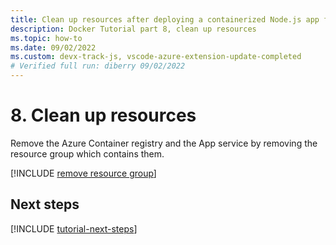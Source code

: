 ```yaml
---
title: Clean up resources after deploying a containerized Node.js app from Visual Studio Code
description: Docker Tutorial part 8, clean up resources
ms.topic: how-to
ms.date: 09/02/2022
ms.custom: devx-track-js, vscode-azure-extension-update-completed 
# Verified full run: diberry 09/02/2022
---
```


# 8. Clean up resources

Remove the Azure Container registry and the App service by removing the resource group which contains them.

[!INCLUDE [remove resource group](../../includes/visual-studio-code-delete-resource-group.md)]

## Next steps

[!INCLUDE [tutorial-next-steps](../../includes/tutorial-next-steps.md)]
